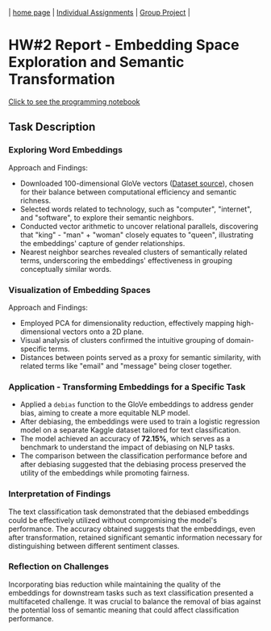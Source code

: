 | [home page](https://valeriee37.github.io/NLXLLM-portfolio/) | [Individual Assignments](https://tbd.html) | [Group Project](https://tbd.html) |

# HW#2 Report - Embedding Space Exploration and Semantic Transformation

[Click to see the programming notebook](hw2.ipynb)

## Task Description

### Exploring Word Embeddings

Approach and Findings:

- Downloaded 100-dimensional GloVe vectors ([Dataset source](https://www.kaggle.com/datasets/rtatman/glove-global-vectors-for-word-representation)), chosen for their balance between computational efficiency and semantic richness.
- Selected words related to technology, such as "computer", "internet", and "software", to explore their semantic neighbors.
- Conducted vector arithmetic to uncover relational parallels, discovering that "king" - "man" + "woman" closely equates to "queen", illustrating the embeddings' capture of gender relationships.
- Nearest neighbor searches revealed clusters of semantically related terms, underscoring the embeddings' effectiveness in grouping conceptually similar words.

### Visualization of Embedding Spaces

Approach and Findings:

- Employed PCA for dimensionality reduction, effectively mapping high-dimensional vectors onto a 2D plane.
- Visual analysis of clusters confirmed the intuitive grouping of domain-specific terms.
- Distances between points served as a proxy for semantic similarity, with related terms like "email" and "message" being closer together.

### Application - Transforming Embeddings for a Specific Task

- Applied a `debias` function to the GloVe embeddings to address gender bias, aiming to create a more equitable NLP model.
- After debiasing, the embeddings were used to train a logistic regression model on a separate Kaggle dataset tailored for text classification.
- The model achieved an accuracy of **72.15%**, which serves as a benchmark to understand the impact of debiasing on NLP tasks.
- The comparison between the classification performance before and after debiasing suggested that the debiasing process preserved the utility of the embeddings while promoting fairness.

### Interpretation of Findings
The text classification task demonstrated that the debiased embeddings could be effectively utilized without compromising the model's performance. The accuracy obtained suggests that the embeddings, even after transformation, retained significant semantic information necessary for distinguishing between different sentiment classes.

### Reflection on Challenges
Incorporating bias reduction while maintaining the quality of the embeddings for downstream tasks such as text classification presented a multifaceted challenge. It was crucial to balance the removal of bias against the potential loss of semantic meaning that could affect classification performance.
